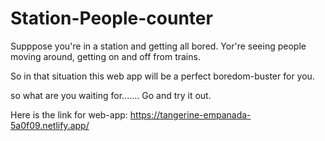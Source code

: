 # Station-People-counter

Supppose you're in a station and getting all bored. Yor're seeing people moving around, getting on and off from trains.

So in that situation this web app will be a perfect boredom-buster for you.

so what are you waiting for....... Go and try it out.

Here is the link for web-app:   https://tangerine-empanada-5a0f09.netlify.app/




